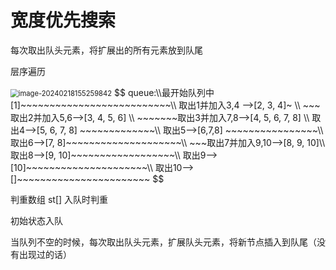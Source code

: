 # 宽度优先搜索

每次取出队头元素，将扩展出的所有元素放到队尾

层序遍历

<img src="https://typora-birdy.oss-cn-guangzhou.aliyuncs.com/image-20240218155259842.png" alt="image-20240218155259842" style="zoom: 80%;" />
$$
queue:\\最开始队列中[1]~~~~~~~~~~~~~~~~~~~~~~~~~~\\ 取出1并加入3,4
-->[2, 3, 4]~ \\
~~~取出2并加入5,6-->[3, 4, 5, 6] \\
~~~~~~~取出3并加入7,8-->[4, 5, 6, 7, 8] \\
取出4-->[5, 6, 7, 8] ~~~~~~~~~~~~~\\
取出5-->[6,7,8] ~~~~~~~~~~~~~~~~\\
取出6-->[7, 8]~~~~~~~~~~~~~~~~~~~~\\
~~~取出7并加入9,10-->[8, 9, 10]\\
取出8-->[9, 10]~~~~~~~~~~~~~~~~~~\\
取出9-->[10]~~~~~~~~~~~~~~~~~~~~~\\
取出10-->[]~~~~~~~~~~~~~~~~~~~~~~~
$$


判重数组 st[] 入队时判重

初始状态入队

当队列不空的时候，每次取出队头元素，扩展队头元素，将新节点插入到队尾（没有出现过的话）

